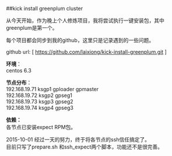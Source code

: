##kick install greenplum cluster

从今天开始，作为晚上个人修炼项目，我将尝试执行一键安装包，其中greenplum是第一个。  

每个项目都会同步到我的github，这里只是记录遇到的一些问题。  

github url: [ https://github.com/laixiong/kick-install-greenplum.git ]  


**环境**：  
centos 6.3

**节点分布**：  
192.168.19.71 ksgp1	 gploader	gpmaster  
192.168.19.72 ksgp2	gpseg1  
192.168.19.73 ksgp3	gpseg2  
192.168.19.74 ksgp4	gpseg3  

**依赖：**  
各节点已安装expect RPM包。


2015-10-01 经过一天的努力，终于将各节点的ssh信任搞定了。  
目前只写了prepare.sh 和ssh_expect两个脚本，功能还不是很完善。  

